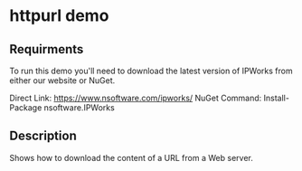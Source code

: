 # httpurl demo

## Requirments
To run this demo you'll need to download the latest version of IPWorks from either our website or NuGet.

  Direct Link: https://www.nsoftware.com/ipworks/
  NuGet Command: Install-Package nsoftware.IPWorks

## Description
Shows how to download the content of a URL from a Web server.